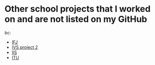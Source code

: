 # Other school projects that I worked on and are not listed on my GitHub
bc:
- [IFJ](https://github.com/MOONYROS/VUT-IFJ-project)
- [IVS project 2](https://github.com/MOONYROS/VUT-IVS-project)
- [IIS](https://github.com/MOONYROS/VUT-IIS-project)
- [ITU](https://github.com/MOONYROS/VUT-ITU-project)